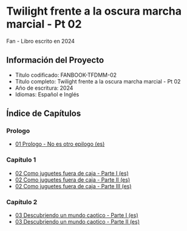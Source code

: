 # Twilight frente a la oscura marcha marcial - Pt 02
Fan - Libro escrito en 2024

## Información del Proyecto
- Título codificado: FANBOOK-TFDMM-02
- Título completo: Twilight frente a la oscura marcha marcial - Pt 02
- Año de escritura: 2024
- Idiomas: Español e Inglés

## Índice de Capítulos

### Prologo
- [01 Prologo - No es otro epilogo (es)](https://github.com/danieljordan1900/FANBOOK-TFDMM-02/blob/main/01%20Prologo%20-%20No%20es%20otro%20epilogo%20(es).md)

### Capítulo 1
- [02 Como juguetes fuera de caja - Parte I (es)](https://github.com/danieljordan1900/FANBOOK-TFDMM-02/blob/main/02%20Como%20juguetes%20fuera%20de%20caja%20-%20Parte%20I%20(es).md)
- [02 Como juguetes fuera de caja - Parte II (es)](https://github.com/danieljordan1900/FANBOOK-TFDMM-02/blob/main/02%20Como%20juguetes%20fuera%20de%20caja%20-%20Parte%20II%20(es).md)
- [02 Como juguetes fuera de caja - Parte III (es)](https://github.com/danieljordan1900/FANBOOK-TFDMM-02/blob/main/02%20Como%20juguetes%20fuera%20de%20caja%20-%20Parte%20III%20(es).md)

### Capítulo 2
- [03 Descubriendo un mundo caotico - Parte I (es)](https://github.com/danieljordan1900/FANBOOK-TFDMM-02/blob/main/03%20Descubriendo%20un%20mundo%20caotico%20-%20Parte%20I%20(es).md)
- [03 Descubriendo un mundo caotico - Parte II (es)](https://github.com/danieljordan1900/FANBOOK-TFDMM-02/blob/main/03%20Descubriendo%20un%20mundo%20caotico%20-%20Parte%20II%20(es).md)
